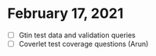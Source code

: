 # February 17, 2021

- [ ] Gtin test data and validation queries
- [ ] Coverlet test coverage questions (Arun)
